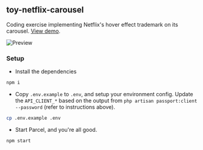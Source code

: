 ## toy-netflix-carousel
Coding exercise implementing Netflix's hover effect trademark on its carousel. [View demo](https://github.com/srph/toy-netflix-carousel).

![Preview](preview.gif)

### Setup
- Install the dependencies
```bash
npm i
```

- Copy `.env.example` to `.env`, and setup your environment config. Update the `API_CLIENT_*` based on the output from `php artisan passport:client --password` (refer to instructions above).
```bash
cp .env.example .env
```

- Start Parcel, and you're all good.
```bash
npm start
```